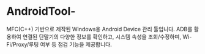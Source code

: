 # AndroidTool-
MFC(C++) 기반으로 제작된 Windows용 Android Device 관리 툴입니다. ADB를 활용하여 연결된 단말기의 다양한 정보를 확인하고, 시스템 속성을 조회/수정하며, Wi-Fi/Proxy/루팅 여부 등 점검 기능을 제공합니다.
